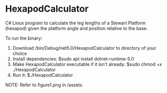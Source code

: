 # HexapodCalculator
C# Linux program to calculate the leg lengths of a Stewart Platform (hexapod) given the platform angle and position relative to the base.

To run the binary:

1. Download /bin/Debug/net5.0/HexapodCalculator to directory of your choice
2. Install dependencies: $sudo apt install dotnet-runtime-5.0
3. Make HexapodCalculator executable if it isn't already: $sudo chmod +x ./HexapodCalculator
4. Run it: $./HexapodCalculator

NOTE: Refer to figure1.png in /assets.
